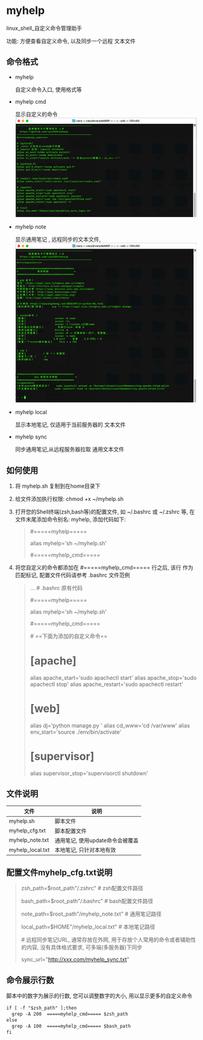 # myhelp
linux_shell_自定义命令管理助手

功能: 方便查看自定义命令, 以及同步一个远程 文本文件

## 命令格式
* myhelp

    自定义命令入口, 使用格式等

* myhelp cmd

    显示自定义的命令
    ![cmd.png](image/cmd.png)
* myhelp note

    显示通用笔记 ,  远程同步的文本文件,  
   ![note.png](image/note.png)
* myhelp local

    显示本地笔记, 仅适用于当前服务器的 文本文件
* myhelp sync

    同步通用笔记,从远程服务器拉取 通用文本文件

## 如何使用

1. 将 myhelp.sh 复制到在home目录下
2. 给文件添加执行权限: chmod +x ~/myhelp.sh
3. 打开您的Shell终端(zsh,bash等)的配置文件, 如 ~/.bashrc 或 ~/.zshrc 等, 在文件末尾添加命令别名: myhelp, 添加代码如下:

   > \#=====myhelp=====
   >
   > alias myhelp='sh ~/myhelp.sh'
   >
   > \#=====myhelp_cmd=====
   >

4. 将您自定义的命令都添加在 #=====myhelp_cmd===== 行之后, 该行 作为匹配标记, 配置文件代码请参考 .bashrc 文件范例

    > ...     \# .bashrc 原有代码
    >
    >#=====myhelp=====
    >
    >alias myhelp='sh ~/myhelp.sh'
    >
    >#=====myhelp_cmd=====
    >
    > \# ==下面为添加的自定义命令==
    >
    ># [apache]
    >alias apache_start='sudo apachectl start'
    >alias apache_stop='sudo apachectl stop'
    >alias apache_restart='sudo apachectl restart'
    >
    ># [web]
    >alias dj='python manage.py '
    >alias cd_www='cd /var/www'
    >alias env_start='source ./env/bin/activate'
    >
    ># [supervisor]
    >alias supervisor_stop='supervisorctl shutdown'



## 文件说明

|文件|说明|
|  ----  | ----  |
|myhelp.sh|脚本文件|
|myhelp_cfg.txt|脚本配置文件|
|myhelp_note.txt|通用笔记, 使用update命令会被覆盖|
|myhelp_local.txt|本地笔记, 只针对本地有效 |


## 配置文件myhelp_cfg.txt说明

> zsh_path=$root_path"/.zshrc"   \# zsh配置文件路径
>
>bash_path=$root_path"/.bashrc"  \# bash配置文件路径
>
>note_path=$root_path"/myhelp_note.txt"   # 通用笔记路径
>
>local_path=$HOME"/myhelp_local.txt"   # 本地笔记路径
>
> \# 远程同步笔记URL, 通常存放在外网, 用于存放个人常用的命令或者辅助性的内容, 没有具体格式要求, 可多端(多服务器)下同步
>
>sync_url="http://xxx.com/myhelp_sync.txt"
>

## 命令展示行数

脚本中的数字为展示的行数, 您可以调整数字的大小, 用以显示更多的自定义命令


    if [ -f "$zsh_path" ];then
      grep -A 200  =====myhelp_cmd===== $zsh_path
    else
      grep -A 100  =====myhelp_cmd===== $bash_path
    fi
